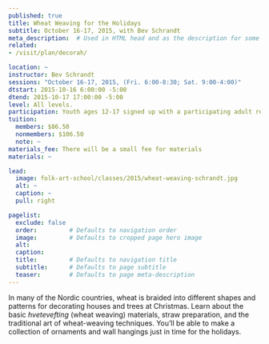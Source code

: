```yaml
---
published: true
title: Wheat Weaving for the Holidays 
subtitle: October 16-17, 2015, with Bev Schrandt
meta_description:  # Used in HTML head and as the description for some search engines
related:
- /visit/plan/decorah/

location: ~
instructor: Bev Schrandt
sessions: "October 16-17, 2015, (Fri. 6:00-8:30; Sat. 9:00-4:00)"
dtstart: 2015-10-16 6:00:00 -5:00
dtend: 2015-10-17 17:00:00 -5:00
level: All levels.  
participation: Youth ages 12-17 signed up with a participating adult receive a 25% discount.
tuition:
  members: $86.50
  nonmembers: $106.50
  note: ~
materials_fee: There will be a small fee for materials
materials: ~

lead:
  image: folk-art-school/classes/2015/wheat-weaving-schrandt.jpg
  alt: ~
  caption: ~
  pull: right

pagelist:
  exclude: false
  order:         # Defaults to navigation order  
  image:         # Defaults to cropped page hero image
  alt:
  caption:
  title:         # Defaults to navigation title
  subtitle:      # Defaults to page subtitle
  teaser:        # Defaults to page meta-description 
---
```

In many of the Nordic countries, wheat is braided into different shapes and patterns for decorating houses and trees at Christmas. Learn about the basic _hvetevefting_ (wheat weaving) materials, straw preparation, and the traditional art of wheat-weaving techniques. You’ll be able to make a collection of ornaments and wall hangings just in time for the holidays. 
